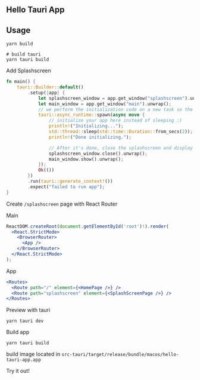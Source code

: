 Hello Tauri App
---

## Usage

```
yarn build

# build tauri
yarn tauri build
```


Add Splashscreen

```rust
fn main() {
    tauri::Builder::default()
        .setup(|app| {
            let splashscreen_window = app.get_window("splashscreen").unwrap();
            let main_window = app.get_window("main").unwrap();
            // we perform the initialization code on a new task so the app doesn't freeze
            tauri::async_runtime::spawn(async move {
                // initialize your app here instead of sleeping :)
                println!("Initializing...");
                std::thread::sleep(std::time::Duration::from_secs(2));
                println!("Done initializing.");

                // After it's done, close the splashscreen and display the main window
                splashscreen_window.close().unwrap();
                main_window.show().unwrap();
            });
            Ok(())
        })
        .run(tauri::generate_context!())
        .expect("failed to run app");
}
```

Create `/splashscreen` page with React Router

Main

```jsx
ReactDOM.createRoot(document.getElementById('root')!).render(
  <React.StrictMode>
    <BrowserRouter>
      <App />
    </BrowserRouter>
  </React.StrictMode>
);
```

App

```jsx
<Routes>
  <Route path="/" element={<HomePage />} />
  <Route path="splashscreen" element={<SplashScreenPage />} />
</Routes>
```

Preview with tauri

```
yarn tauri dev
```

Build app

```
yarn tauri build
```

build image located in `src-tauri/target/release/bundle/macos/hello-tauri-app.app`

Try it out!